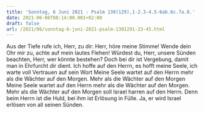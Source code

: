 ```yaml
---
title: 'Sonntag, 6 Juni 2021 : Psalm 130(129),1-2.3-4.5-6ab.6c.7a.8.'
date: 2021-06-06T08:14:00.001+02:00
draft: false
url: /2021/06/sonntag-6-juni-2021-psalm-1301291-23-45.html
---
```


Aus der Tiefe rufe ich, Herr, zu dir: Herr, höre meine Stimme! Wende dein Ohr mir zu, achte auf mein lautes Flehen! Würdest du, Herr, unsere Sünden beachten, Herr, wer könnte bestehen? Doch bei dir ist Vergebung, damit man in Ehrfurcht dir dient. Ich hoffe auf den Herrn, es hofft meine Seele, ich warte voll Vertrauen auf sein Wort Meine Seele wartet auf den Herrn mehr als die Wächter auf den Morgen. Mehr als die Wächter auf den Morgen Meine Seele wartet auf den Herrn mehr als die Wächter auf den Morgen. Mehr als die Wächter auf den Morgen soll Israel harren auf den Herrn. Denn beim Herrn ist die Huld, bei ihm ist Erlösung in Fülle. Ja, er wird Israel erlösen von all seinen Sünden.